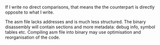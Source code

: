 If I write no direct comparisons, that means the the counterpart is directly opposite to what I write.

The asm file lacks addresses and is much less structured.
The binary disassembly will contain sections and more metadata: debug info, symbol tables  etc.
Compiling asm file into binary may use optimisation and reorganisation of the code.